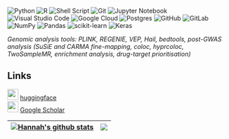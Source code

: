 ![Python](https://img.shields.io/badge/python-3670A0?style=for-the-badge&logo=python&logoColor=ffdd54) ![R](https://img.shields.io/badge/r-%23276DC3.svg?style=for-the-badge&logo=r&logoColor=white) 	![Shell Script](https://img.shields.io/badge/shell_script-%23121011.svg?style=for-the-badge&logo=gnu-bash&logoColor=white) ![Git](https://img.shields.io/badge/git-%23F05033.svg?style=for-the-badge&logo=git&logoColor=white) ![Jupyter Notebook](https://img.shields.io/badge/jupyter-%23FA0F00.svg?style=for-the-badge&logo=jupyter&logoColor=white) ![Visual Studio Code](https://img.shields.io/badge/Visual%20Studio%20Code-0078d7.svg?style=for-the-badge&logo=visual-studio-code&logoColor=white) ![Google Cloud](https://img.shields.io/badge/GoogleCloud-%234285F4.svg?style=for-the-badge&logo=google-cloud&logoColor=white) ![Postgres](https://img.shields.io/badge/postgres-%23316192.svg?style=for-the-badge&logo=postgresql&logoColor=white)  ![GitHub](https://img.shields.io/badge/github-%23121011.svg?style=for-the-badge&logo=github&logoColor=white) ![GitLab](https://img.shields.io/badge/gitlab-%23181717.svg?style=for-the-badge&logo=gitlab&logoColor=white) ![NumPy](https://img.shields.io/badge/numpy-%23013243.svg?style=for-the-badge&logo=numpy&logoColor=white) ![Pandas](https://img.shields.io/badge/pandas-%23150458.svg?style=for-the-badge&logo=pandas&logoColor=white) ![scikit-learn](https://img.shields.io/badge/scikit--learn-%23F7931E.svg?style=for-the-badge&logo=scikit-learn&logoColor=white) ![Keras](https://img.shields.io/badge/Keras-%23D00000.svg?style=for-the-badge&logo=Keras&logoColor=white)

*Genomic analysis tools: PLINK, REGENIE, VEP, Hail, bedtools, post-GWAS analysis (SuSiE and CARMA fine-mapping, coloc, hyprcoloc, TwoSampleMR, enrichment analysis, drug-target prioritisation)*

## Links
<img src="https://github.com/hlnicholls/hlnicholls/assets/53306752/89b1a457-4f7e-41fb-86fa-737ed7004b33" width="25" height="25">  [huggingface](https://huggingface.co/hlnicholls)  
<img src="https://github.com/hlnicholls/hlnicholls/assets/53306752/072a0bf2-9dcd-452f-a2c4-e7f2e16801c9" width="25" height="25"> [Google Scholar](https://scholar.google.com/citations?user=HjyeP2QAAAAJ&hl=en&oi=sra)

| <a href="https://github.com/anuraghazra/github-readme-stats"><img align="center" src="https://github-readme-stats.vercel.app/api?username=hlnicholls&show_icons=true&include_all_commits=true&theme=buefy&hide_border=true" alt="Hannah's github stats" /></a> | <a href="https://github.com/anuraghazra/github-readme-stats"><img align="center" src="https://github-readme-stats.vercel.app/api/top-langs/?username=hlnicholls&layout=compact&theme=buefy&hide_border=true&cache_seconds=1800" /></a> |
| ------------- | ------------- |



